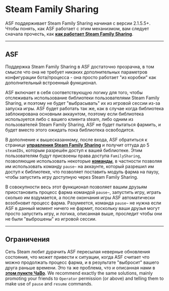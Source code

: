 # Steam Family Sharing

ASF поддерживает Steam Family Sharing начиная с версии 2.1.5.5+. Чтобы понять, как ASF работает с этим механизмом, вам следует сначала прочесть, как **[как работает Steam Family Sharing](https://store.steampowered.com/promotion/familysharing)**.

* * *

## ASF

Поддержка Steam Family Sharing в ASF достаточно прозрачна, в том смысле что она не требует никаких дополнительных параметров конфигурации бота/процесса - она просто работает "из коробки" как дополнительный встроенный функционал.

ASF включает в себя соответствующую логику для того, чтобы отслеживать использование библиотеки пользователями Steam Family Sharing, и поэтому не будет "выбрасывать" их из игровой сессии из-за запуска игры. ASF будет работать так же, как в случае когда библиотека заблокирована основным аккаунтом, поэтому если библиотека используется либо с вашего клиента steam, либо одним из пользователей Steam Family Sharing, ASF не будет пытаться фармить, и будет вместо этого ожидать пока библиотека освободится.

В дополнение к вышесказанному, после входа, ASF обратиться к странице **[управления Steam Family Sharing](https://store.steampowered.com/account/managedevices)** и получит оттуда до 5 `steamIDs`, которым разрешён доступ к вашей библиотеке. Этим пользователям будут присвоены права доступа `FamilySharing`, позволяющие использовать некоторые **[команды](https://github.com/JustArchiNET/ArchiSteamFarm/wiki/Commands-ru-RU)**, в частности позволяя им использовать команду `pause~` на аккаунте, который разрешил им доступ к библиотеке, что позволяет поставить модуль фарма на паузу, чтобы запустить игру доступную через Steam Family Sharing.

В совокупности весь этот функционал позволяет вашим друзьям приостановить процесс фарма командой `pause~`, запустить игру, играть сколько им вздумается, а после окончания игры ASF автоматически возобновит процесс фарма. Разумеется, команда `pause~` не нужна если ASF в данный момент ничего не фармит, поскольку ваши друзья могут просто запустить игру, и логика, описанная выше, проследит чтобы они не были "выброшены" из игровой сессии.

* * *

## Ограничения

Сеть Steam любит дурачить ASF пересылая неверные обновления состояния, что может привести к ситуации, когда ASF считает что можно продолжать процесс фарма, и в результате "выбросит" вашего друга раньше времени. Это та же проблема, что и описанная нами в **[этом пункте ЧаВо](https://github.com/JustArchiNET/ArchiSteamFarm/wiki/FAQ-ru-RU#user-content-asf-%D0%BE%D1%82%D0%BA%D0%BB%D1%8E%D1%87%D0%B0%D0%B5%D1%82-%D0%BC%D0%BE%D1%8E-%D1%81%D0%B5%D1%81%D1%81%D0%B8%D1%8E-%D0%BA%D0%BB%D0%B8%D0%B5%D0%BD%D1%82%D0%B0-steam-%D0%BA%D0%BE%D0%B3%D0%B4%D0%B0-%D1%8F-%D0%B8%D0%B3%D1%80%D0%B0%D1%8E--%D0%AD%D1%82%D0%BE%D1%82-%D0%B0%D0%BA%D0%BA%D0%B0%D1%83%D0%BD%D1%82-%D1%83%D0%B6%D0%B5-%D0%B3%D0%B4%D0%B5-%D1%82%D0%BE-%D0%B8%D1%81%D0%BF%D0%BE%D0%BB%D1%8C%D0%B7%D1%83%D0%B5%D1%82%D1%81%D1%8F)**. We recommend exactly the same solutions, mainly promoting your friends to `Operator` permission (or above) and telling them to make use of `pause` and `resume` commands.